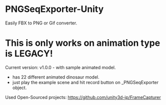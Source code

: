 # PNGSeqExporter-Unity
Easily FBX to PNG or Gif converter.

# This is only works on animation type is LEGACY!

Current version: v1.0.0 - with sample animated model.

- has 22 different animated dinosaur model.
- just play the example scene and hit record button on _PNGSeqExporter object.

Used Open-Sourced projects:
https://github.com/unity3d-jp/FrameCapturer
